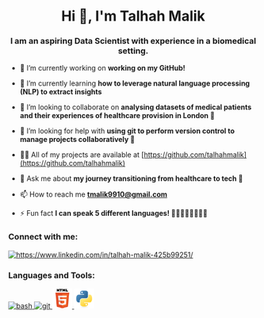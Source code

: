 <h1 align="center">Hi 👋, I'm Talhah Malik</h1>
<h3 align="center">I am an aspiring Data Scientist with experience in a biomedical setting.</h3>

- 🔭 I’m currently working on **working on my GitHub!**

- 🌱 I’m currently learning **how to leverage natural language processing (NLP) to extract insights**

- 👯 I’m looking to collaborate on **analysing datasets of medical patients and their experiences of healthcare provision in London 🏥**

- 🤝 I’m looking for help with **using git to perform version control to manage projects collaboratively 🤝**

- 👨‍💻 All of my projects are available at [https://github.com/talhahmalik](https://github.com/talhahmalik)

- 💬 Ask me about **my journey transitioning from healthcare to tech 🤖**

- 📫 How to reach me **tmalik9910@gmail.com**

- ⚡ Fun fact **I can speak 5 different languages! 🏴󠁧󠁢󠁥󠁮󠁧󠁿🇵🇰🏴󠁰󠁫󠁰󠁢󠁿🇮🇳🇩🇪**

<h3 align="left">Connect with me:</h3>
<p align="left">
<a href="https://linkedin.com/in/https://www.linkedin.com/in/talhah-malik-425b99251/" target="blank"><img align="center" src="https://raw.githubusercontent.com/rahuldkjain/github-profile-readme-generator/master/src/images/icons/Social/linked-in-alt.svg" alt="https://www.linkedin.com/in/talhah-malik-425b99251/" height="30" width="40" /></a>
</p>

<h3 align="left">Languages and Tools:</h3>
<p align="left"> <a href="https://www.gnu.org/software/bash/" target="_blank" rel="noreferrer"> <img src="https://www.vectorlogo.zone/logos/gnu_bash/gnu_bash-icon.svg" alt="bash" width="40" height="40"/> </a> <a href="https://git-scm.com/" target="_blank" rel="noreferrer"> <img src="https://www.vectorlogo.zone/logos/git-scm/git-scm-icon.svg" alt="git" width="40" height="40"/> </a> <a href="https://www.w3.org/html/" target="_blank" rel="noreferrer"> <img src="https://raw.githubusercontent.com/devicons/devicon/master/icons/html5/html5-original-wordmark.svg" alt="html5" width="40" height="40"/> </a> <a href="https://www.python.org" target="_blank" rel="noreferrer"> <img src="https://raw.githubusercontent.com/devicons/devicon/master/icons/python/python-original.svg" alt="python" width="40" height="40"/> </a> </p>
